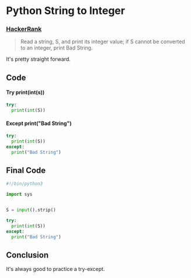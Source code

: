 # Python String to Integer

### [HackerRank](www.hackerrank.com)

> Read a string, S, and print its integer value; if S cannot be converted to an integer, print Bad String.

It's pretty straight forward.

## Code

#### Try print(int(s))

```python
try:
  print(int(S))
```

#### Except print("Bad String")

```python
try:
  print(int(S))
except:
  print("Bad String")
```

## Final Code

```python
#!/bin/python3

import sys


S = input().strip()

try:
  print(int(S))
except:
  print("Bad String")
```

## Conclusion
It's always good to practice a try-except.
